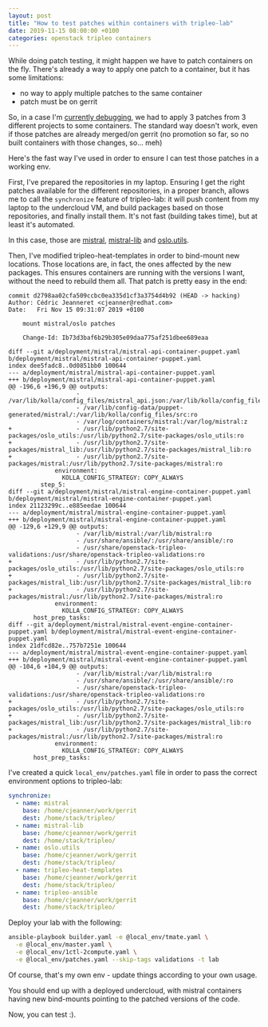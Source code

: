 ```yaml
---
layout: post
title: "How to test patches within containers with tripleo-lab"
date: 2019-11-15 08:00:00 +0100
categories: openstack tripleo containers
---
```


While doing patch testing, it might happen we have to patch containers on the
fly. There's already a way to apply one patch to a container, but it has some
limitations:
- no way to apply multiple patches to the same container
- patch must be on gerrit

So, in a case I'm
[currently debugging](https://bugs.launchpad.net/tripleo/+bug/1850843), we had
to apply 3 patches from 3 different projects to some containers. The standard
way doesn't work, even if those patches are already merged/on gerrit (no
promotion so far, so no built containers with those changes, so... meh)

Here's the fast way I've used in order to ensure I can test those patches in
a working env.

First, I've prepared the repositories in my laptop. Ensuring I get the right
patches available for the different repositories, in a proper branch, allows
me to call the ```synchronize``` feature of tripleo-lab: it will push content
from my laptop to the undercloud VM, and build packages based on those
repositories, and finally install them. It's not fast (building takes time),
but at least it's automated.

In this case, those are [mistral](https://review.opendev.org/693189),
[mistral-lib](https://review.opendev.org/692967) and
[oslo.utils](https://review.opendev.org/692965).

Then, I've modified tripleo-heat-templates in order to bind-mount new
locations. Those locations are, in fact, the ones affected by the new packages.
This ensures containers are running with the versions I want, without the need
to rebuild them all.
That patch is pretty easy in the end:
```
commit d2798aa02cfa509ccbc0ea335d1cf3a3754d4b92 (HEAD -> hacking)
Author: Cédric Jeanneret <cjeanner@redhat.com>
Date:   Fri Nov 15 09:31:07 2019 +0100

    mount mistral/oslo patches
    
    Change-Id: Ib73d3baf6b29b305e09daa775af251dbee689eaa

diff --git a/deployment/mistral/mistral-api-container-puppet.yaml b/deployment/mistral/mistral-api-container-puppet.yaml
index dee5fadc8..0d0851bb0 100644
--- a/deployment/mistral/mistral-api-container-puppet.yaml
+++ b/deployment/mistral/mistral-api-container-puppet.yaml
@@ -196,6 +196,9 @@ outputs:
                   - /var/lib/kolla/config_files/mistral_api.json:/var/lib/kolla/config_files/config.json:ro
                   - /var/lib/config-data/puppet-generated/mistral/:/var/lib/kolla/config_files/src:ro
                   - /var/log/containers/mistral:/var/log/mistral:z
+                  - /usr/lib/python2.7/site-packages/oslo_utils:/usr/lib/python2.7/site-packages/oslo_utils:ro
+                  - /usr/lib/python2.7/site-packages/mistral_lib:/usr/lib/python2.7/site-packages/mistral_lib:ro
+                  - /usr/lib/python2.7/site-packages/mistral:/usr/lib/python2.7/site-packages/mistral:ro
             environment:
               KOLLA_CONFIG_STRATEGY: COPY_ALWAYS
         step_5:
diff --git a/deployment/mistral/mistral-engine-container-puppet.yaml b/deployment/mistral/mistral-engine-container-puppet.yaml
index 21123299c..e885eedae 100644
--- a/deployment/mistral/mistral-engine-container-puppet.yaml
+++ b/deployment/mistral/mistral-engine-container-puppet.yaml
@@ -129,6 +129,9 @@ outputs:
                   - /var/lib/mistral:/var/lib/mistral:ro
                   - /usr/share/ansible/:/usr/share/ansible/:ro
                   - /usr/share/openstack-tripleo-validations:/usr/share/openstack-tripleo-validations:ro
+                  - /usr/lib/python2.7/site-packages/oslo_utils:/usr/lib/python2.7/site-packages/oslo_utils:ro
+                  - /usr/lib/python2.7/site-packages/mistral_lib:/usr/lib/python2.7/site-packages/mistral_lib:ro
+                  - /usr/lib/python2.7/site-packages/mistral:/usr/lib/python2.7/site-packages/mistral:ro
             environment:
               KOLLA_CONFIG_STRATEGY: COPY_ALWAYS
       host_prep_tasks:
diff --git a/deployment/mistral/mistral-event-engine-container-puppet.yaml b/deployment/mistral/mistral-event-engine-container-puppet.yaml
index 21dfcd82e..757b7251e 100644
--- a/deployment/mistral/mistral-event-engine-container-puppet.yaml
+++ b/deployment/mistral/mistral-event-engine-container-puppet.yaml
@@ -104,6 +104,9 @@ outputs:
                   - /var/lib/mistral:/var/lib/mistral:ro
                   - /usr/share/ansible/:/usr/share/ansible/:ro
                   - /usr/share/openstack-tripleo-validations:/usr/share/openstack-tripleo-validations:ro
+                  - /usr/lib/python2.7/site-packages/oslo_utils:/usr/lib/python2.7/site-packages/oslo_utils:ro
+                  - /usr/lib/python2.7/site-packages/mistral_lib:/usr/lib/python2.7/site-packages/mistral_lib:ro
+                  - /usr/lib/python2.7/site-packages/mistral:/usr/lib/python2.7/site-packages/mistral:ro
             environment:
               KOLLA_CONFIG_STRATEGY: COPY_ALWAYS
       host_prep_tasks:
```
I've created a quick ```local_env/patches.yaml``` file in order to pass the
correct environment options to tripleo-lab:
```YAML
synchronize:
  - name: mistral
    base: /home/cjeanner/work/gerrit
    dest: /home/stack/tripleo/
  - name: mistral-lib
    base: /home/cjeanner/work/gerrit
    dest: /home/stack/tripleo/
  - name: oslo.utils
    base: /home/cjeanner/work/gerrit
    dest: /home/stack/tripleo/
  - name: tripleo-heat-templates
    base: /home/cjeanner/work/gerrit
    dest: /home/stack/tripleo/
  - name: tripleo-ansible
    base: /home/cjeanner/work/gerrit
    dest: /home/stack/tripleo/
```

Deploy your lab with the following:
```Bash
ansible-playbook builder.yaml -e @local_env/tmate.yaml \
  -e @local_env/master.yaml \
  -e @local_env/1ctl-2compute.yaml \
  -e @local_env/patches.yaml --skip-tags validations -t lab
```
Of course, that's my own env - update things according to your own usage.

You should end up with a deployed undercloud, with mistral containers having
new bind-mounts pointing to the patched versions of the code.

Now, you can test :).

